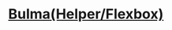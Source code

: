 [Bulma(Helper/Flexbox)](https://bulma.io/documentation/helpers/flexbox-helpers/)
=====================
